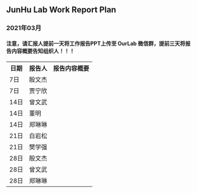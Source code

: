 
## JunHu Lab Work Report Plan

### 2021年03月



#### 注意，请汇报人提前一天将工作报告PPT上传至 OurLab 微信群，提前三天将报告内容概要告知组织人！！！
<html>
<body>

<table>
  <tr>
    <th>日期</th>
    <th>报告人</th>
    <th>报告内容概要</th>    
  </tr>
  
  
  <tr>
    <td>7日</td>
    <td>殷文杰</td>
    <td></td>
  </tr>
  
  <tr>
    <td>7日</td>
    <td>贾宁欣</td>
    <td></td>
  </tr>
  
  <tr>
    <td>14日</td>
    <td>曾文武</td>
    <td></td>
  </tr>
  <tr>
    <td>14日</td>
    <td>董明</td>
    <td></td>
  </tr>
  
   <tr>
    <td>14日</td>
    <td>郑琳琳</td>
    <td></td>
  </tr>
  
   <tr>
    <td>21日</td>
    <td>白岩松</td>
    <td></td>
  </tr>
  
  <tr>
    <td>21日</td>
    <td>樊学强</td>
    <td></td>
  </tr>
  
  <tr>
    <td>28日</td>
    <td>殷文杰</td>
    <td></td>
  </tr>
  <tr>
    <td>28日</td>
    <td>曾文武</td>
    <td></td>
  </tr>
  <tr>
    <td>28日</td>
    <td>郑琳琳</td>
    <td></td>
  </tr>
  
  
  
</table>
</body>
</html>

